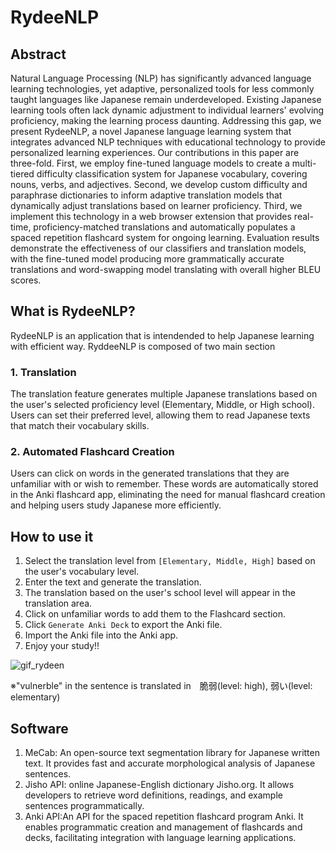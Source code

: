 # RydeeNLP

## Abstract
Natural Language Processing (NLP) has significantly advanced language learning technologies, yet adaptive, personalized tools for less commonly taught languages like Japanese remain underdeveloped. Existing Japanese learning tools often lack dynamic adjustment to individual learners' evolving proficiency, making the learning process daunting. Addressing this gap, we present RydeeNLP, a novel Japanese language learning system that integrates advanced NLP techniques with educational technology to provide personalized learning experiences. Our contributions in this paper are three-fold. First, we employ fine-tuned language models to create a multi-tiered difficulty classification system for Japanese vocabulary, covering nouns, verbs, and adjectives. Second, we develop custom difficulty and paraphrase dictionaries to inform adaptive translation models that dynamically adjust translations based on learner proficiency. Third, we implement this technology in a web browser extension that provides real-time, proficiency-matched translations and automatically populates a spaced repetition flashcard system for ongoing learning. Evaluation results demonstrate the effectiveness of our classifiers and translation models, with the fine-tuned model producing more grammatically accurate translations and word-swapping model translating with overall higher BLEU scores. 

## What is RydeeNLP?
RydeeNLP is an application that is intendended to help Japanese learning with efficient way. RyddeeNLP is composed of two main section

### 1. Translation
The translation feature generates multiple Japanese translations based on the user's selected proficiency level (Elementary, Middle, or High school). 
Users can set their preferred level, allowing them to read Japanese texts that match their vocabulary skills.

### 2. Automated Flashcard Creation
Users can click on words in the generated translations that they are unfamiliar with or wish to remember. 
These words are automatically stored in the Anki flashcard app, eliminating the need for manual flashcard creation and helping users study Japanese more efficiently.


## How to use it
1. Select the translation level from ```[Elementary, Middle, High]``` based on the user's vocabulary level.
2. Enter the text and generate the translation.
3. The translation based on the user's school level will appear in the translation area.
4. Click on unfamiliar words to add them to the Flashcard section.
5. Click ```Generate Anki Deck``` to export the Anki file.
6. Import the Anki file into the Anki app.
7. Enjoy your study!!


![gif_rydeen](https://github.com/user-attachments/assets/1946e901-d866-4e5c-ac14-fda10decb5e9)

※"vulnerble" in the sentence is translated in　脆弱(level: high), 弱い(level: elementary)

## Software
1. MeCab: An open-source text segmentation library for Japanese written text. It provides fast and accurate morphological analysis of Japanese sentences.
2. Jisho API: online Japanese-English dictionary Jisho.org. It allows developers to retrieve word definitions, readings, and example sentences programmatically.
3. Anki API:An API for the spaced repetition flashcard program Anki. It enables programmatic creation and management of flashcards and decks, facilitating integration with language learning applications.

